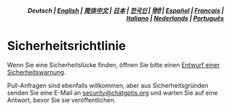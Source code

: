 <div align="right">
<h5>Deutsch | <a href="../SECURITY.md">English</a> | <a href="../zh-cn/SECURITY.md">简体中文</a> | <a href="../ja/SECURITY.md">日本</a> | <a href="../ko/SECURITY.md">한국인</a> | <a href="../hi/SECURITY.md">हिंदी</a> | <a href="../es/SECURITY.md">Español</a> | <a href="../fr/SECURITY.md">Français</a> | <a href="../it/SECURITY.md">Italiano</a> | <a href="../nl/SECURITY.md">Nederlands</a> | <a href="../pt/SECURITY.md">Português</a></h5>
</div>

# Sicherheitsrichtlinie

Wenn Sie eine Sicherheitslücke finden, öffnen Sie bitte einen [Entwurf einer Sicherheitswarnung](https://github.com/kudoai/chatgpt.js/security/advisories/new).

Pull-Anfragen sind ebenfalls willkommen, aber aus Sicherheitsgründen senden Sie eine E-Mail an security@chatgptjs.org und warten Sie auf eine Antwort, bevor Sie sie veröffentlichen.
